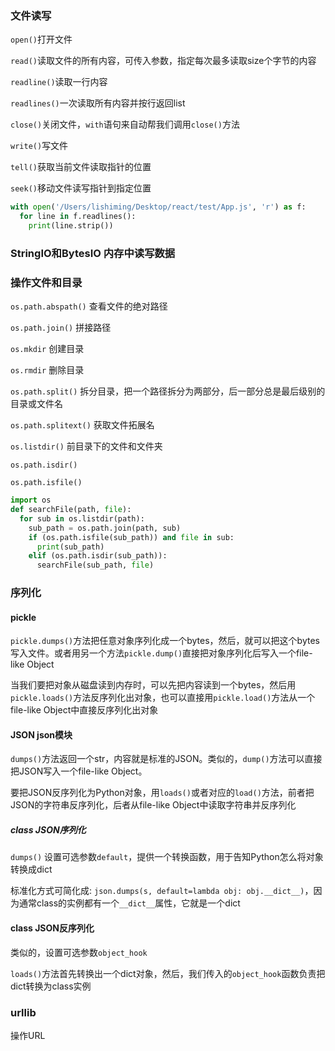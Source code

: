 ### 文件读写
`open()`打开文件

`read()`读取文件的所有内容，可传入参数，指定每次最多读取size个字节的内容

`readline()`读取一行内容

`readlines()`一次读取所有内容并按行返回list

`close()`关闭文件，`with`语句来自动帮我们调用`close()`方法

`write()`写文件

`tell()`获取当前文件读取指针的位置

`seek()`移动文件读写指针到指定位置

```python
with open('/Users/lishiming/Desktop/react/test/App.js', 'r') as f:
  for line in f.readlines():
    print(line.strip())
```


### StringIO和BytesIO 内存中读写数据

### 操作文件和目录
`os.path.abspath()` 查看文件的绝对路径

`os.path.join()` 拼接路径

`os.mkdir` 创建目录

`os.rmdir` 删除目录

`os.path.split()` 拆分目录，把一个路径拆分为两部分，后一部分总是最后级别的目录或文件名

`os.path.splitext()` 获取文件拓展名

`os.listdir()` 前目录下的文件和文件夹

`os.path.isdir()`

`os.path.isfile()` 


```python
import os
def searchFile(path, file):
  for sub in os.listdir(path):
    sub_path = os.path.join(path, sub)
    if (os.path.isfile(sub_path)) and file in sub:
      print(sub_path)
    elif (os.path.isdir(sub_path)):
      searchFile(sub_path, file)

```


### 序列化
#### pickle
`pickle.dumps()`方法把任意对象序列化成一个bytes，然后，就可以把这个bytes写入文件。或者用另一个方法`pickle.dump()`直接把对象序列化后写入一个file-like Object

当我们要把对象从磁盘读到内存时，可以先把内容读到一个bytes，然后用`pickle.loads()`方法反序列化出对象，也可以直接用`pickle.load()`方法从一个file-like Object中直接反序列化出对象

#### JSON  json模块
`dumps()`方法返回一个str，内容就是标准的JSON。类似的，`dump()`方法可以直接把JSON写入一个file-like Object。

要把JSON反序列化为Python对象，用`loads()`或者对应的`load()`方法，前者把JSON的字符串反序列化，后者从file-like Object中读取字符串并反序列化

##### class JSON序列化
`dumps()` 设置可选参数`default`，提供一个转换函数，用于告知Python怎么将对象转换成dict

标准化方式可简化成: `json.dumps(s, default=lambda obj: obj.__dict__)`，因为通常class的实例都有一个`__dict__`属性，它就是一个dict

#### class JSON反序列化
类似的，设置可选参数`object_hook`

`loads()`方法首先转换出一个dict对象，然后，我们传入的`object_hook`函数负责把dict转换为class实例


### urllib
操作URL
